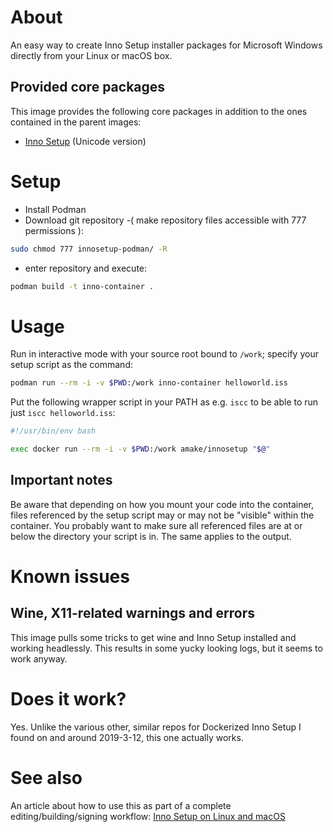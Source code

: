 # About
An easy way to create Inno Setup installer packages for Microsoft Windows
directly from your Linux or macOS box.

## Provided core packages
This image provides the following core packages in addition to the ones
contained in the parent images:

- [Inno Setup](http://www.jrsoftware.org/isinfo.php) (Unicode version)

# Setup
- Install Podman
- Download git repository
-( make repository files accessible with 777 permissions ):
```sh
sudo chmod 777 innosetup-podman/ -R
```
- enter repository and execute:
```sh
podman build -t inno-container .
```

# Usage
Run in interactive mode with your source root bound to `/work`; specify your
setup script as the command:

```sh
podman run --rm -i -v $PWD:/work inno-container helloworld.iss
```

Put the following wrapper script in your PATH as e.g. `iscc` to be able to run
just `iscc helloworld.iss`:

```sh
#!/usr/bin/env bash

exec docker run --rm -i -v $PWD:/work amake/innosetup "$@"
```

## Important notes
Be aware that depending on how you mount your code into the container, files
referenced by the setup script may or may not be "visible" within the
container. You probably want to make sure all referenced files are at or below
the directory your script is in. The same applies to the output.

# Known issues
## Wine, X11-related warnings and errors
This image pulls some tricks to get wine and Inno Setup installed and working
headlessly. This results in some yucky looking logs, but it seems to work
anyway.

# Does it work?
Yes. Unlike the various other, similar repos for Dockerized Inno Setup I found
on and around 2019-3-12, this one actually works.

# See also
An article about how to use this as part of a complete editing/building/signing
workflow: [Inno Setup on Linux and
macOS](https://gist.github.com/amake/3e7194e5e61d0e1850bba144797fd797)
